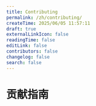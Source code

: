 ```yaml
---
title: Contributing
permalink: /zh/contributing/
createTime: 2025/06/05 11:57:11
draft: true
externalLinkIcon: false
readingTime: false
editLink: false
contributors: false
changelog: false
search: false
---
```


# 贡献指南